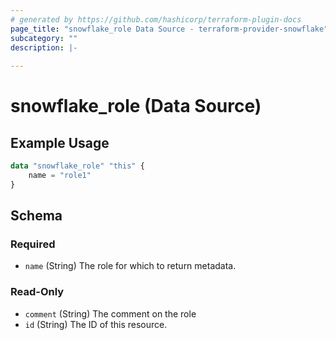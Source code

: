 ```yaml
---
# generated by https://github.com/hashicorp/terraform-plugin-docs
page_title: "snowflake_role Data Source - terraform-provider-snowflake"
subcategory: ""
description: |-
  
---
```


# snowflake_role (Data Source)



## Example Usage

```terraform
data "snowflake_role" "this" {
    name = "role1"
}
```

<!-- schema generated by tfplugindocs -->
## Schema

### Required

- `name` (String) The role for which to return metadata.

### Read-Only

- `comment` (String) The comment on the role
- `id` (String) The ID of this resource.


